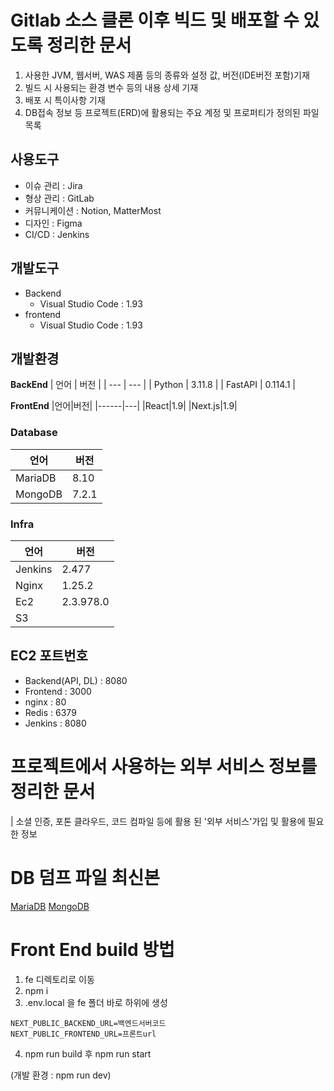 # Gitlab 소스 클론 이후 빅드 및 배포할 수 있도록 정리한 문서

1. 사용한 JVM, 웹서버, WAS 제품 등의 종류와 설정 값, 버전(IDE버전 포함)기재
2. 빌드 시 사용되는 환경 변수 등의 내용 상세 기재
3. 배포 시 특이사항 기재
4. DB접속 정보 등 프로젝트(ERD)에 활용되는 주요 계정 및 프로퍼티가 정의된 파일 목록

## 사용도구

- 이슈 관리 : Jira
- 형상 관리 : GitLab
- 커뮤니케이션 : Notion, MatterMost
- 디자인 : Figma
- CI/CD : Jenkins

## 개발도구

- Backend
  - Visual Studio Code : 1.93
- frontend
  - Visual Studio Code : 1.93

## 개발환경

**BackEnd**
| 언어 | 버전 |
| --- | --- |
| Python | 3.11.8 |
| FastAPI | 0.114.1 |

**FrontEnd**
|언어|버전|
|------|---|
|React|1.9|
|Next.js|1.9|

### Database

| 언어    | 버전  |
| ------- | ----- |
| MariaDB | 8.10  |
| MongoDB | 7.2.1 |

### Infra

| 언어    | 버전      |
| ------- | --------- |
| Jenkins | 2.477     |
| Nginx   | 1.25.2    |
| Ec2     | 2.3.978.0 |
| S3      |           |

## EC2 포트번호

- Backend(API, DL) : 8080
- Frontend : 3000
- nginx : 80
- Redis : 6379
- Jenkins : 8080

# 프로젝트에서 사용하는 외부 서비스 정보를 정리한 문서

| 소셜 인증, 포톤 클라우드, 코드 컴파일 등에 활용 된 '외부 서비스'가입 및 활용에 필요한 정보

# DB 덤프 파일 최신본

[MariaDB](./S108.sql)
[MongoDB](./compass-connections.json)

# Front End build 방법

1. fe 디렉토리로 이동
2. npm i
3. .env.local 을 fe 폴더 바로 하위에 생성

```
NEXT_PUBLIC_BACKEND_URL=백엔드서버코드
NEXT_PUBLIC_FRONTEND_URL=프론트url
```

4. npm run build 후 npm run start

(개발 환경 : npm run dev)
